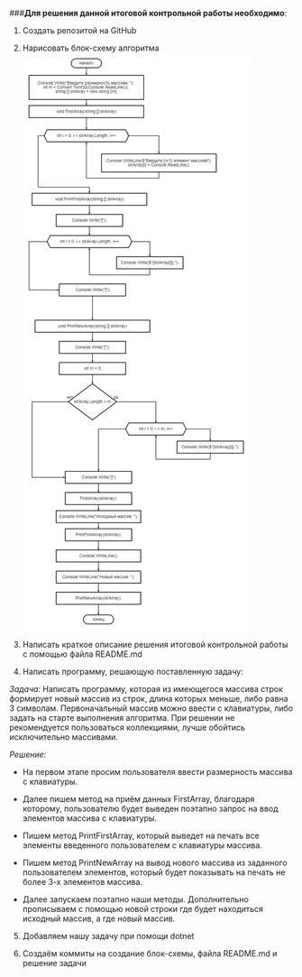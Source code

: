 ###**Для решения данной итоговой контрольной работы необходимо**:


1. Создать репозитой на GitHub


2. Нарисовать блок-схему алгоритма
![Блок-схема](sxemawork.png)


3. Написать краткое описание решения итоговой контрольной работы с помощью файла README.md


4. Написать программу, решающую поставленную задачу: 

*Задача:* Написать программу, которая из имеющегося массива строк формирует новый массив из строк, длина которых меньше, либо равна 3 символам. Первоначальный массив можно ввести с клавиатуры, либо задать на старте выполнения алгоритма. При решении не рекомендуется пользоваться коллекциями, лучше обойтись исключительно массивами.


*Решение:*
* На первом этапе просим пользователя ввести размерность массива с клавиатуры.

* Далее пишем метод на  приём данных FirstArray, благодаря которому, пользователю будет выведен поэтапно запрос на ввод элементов массива с клавиатуры.

* Пишем метод PrintFirstArray, который выведет на печать все элементы введенного пользователем с клавиатуры массива.

* Пишем метод PrintNewArray на вывод нового массива из заданного пользователем элементов, который будет показывать на печать не более 3-х элементов массива.

* Далее запускаем поэтапно наши методы. Дополнительно прописываем с помощью новой строки где будет находиться исходный массив, а где новый массив.


5. Добавляем нашу задачу при помощи dotnet


6. Создаём коммиты на создание блок-схемы, файла README.md и решение задачи 

